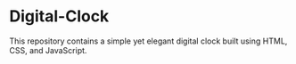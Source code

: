 # Digital-Clock
This repository contains a simple yet elegant digital clock built using HTML, CSS, and JavaScript. 
